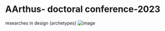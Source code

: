 # AArthus- doctoral conference-2023
researches in design {archetypes}
![image](https://user-images.githubusercontent.com/120111273/206863934-c81ca585-b3ca-4a7c-8689-4d10bc4c01fe.png)
